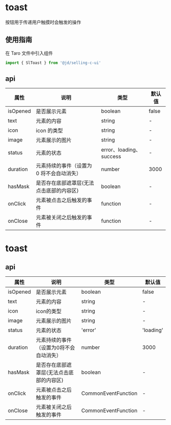# toast
按钮用于传递用户触摸时会触发的操作

## 使用指南
在 Taro 文件中引入组件
```js
import { SlToast } from '@jd/selling-c-ui'
```

## api
|  属性   | 说明  | 类型 | 默认值 |
|  ----  | ----  | ---- | ---- |
| isOpened | 是否展示元素 | boolean | false |
| text | 元素的内容 | string | - |
| icon | icon 的类型 | string | - |
| image | 元素展示的图片 | string | - |
| status | 元素的状态 | error、loading、success | - |
| duration | 元素持续的事件（设置为 0 将不会自动消失） | number | 3000 |
| hasMask | 是否存在底部遮罩层(无法点击底部的内容区) | boolean | - |
| onClick | 元素被点击之后触发的事件 | function | - |
| onClose | 元素被关闭之后触发的事件 | function | - |



# toast

## api
|  属性   | 说明  | 类型 | 默认值 |
|  ----  | ----  | ---- | ---- |
| isOpened | 是否展示元素 | boolean | false |
| text | 元素的内容 | string | - |
| icon | icon的类型 | string | - |
| image | 元素展示的图片 | string | - |
| status | 元素的状态 | 'error'|'loading'|'success' | - |
| duration | 元素持续的事件（设置为0将不会自动消失） | number | 3000 |
| hasMask | 是否存在底部遮罩层(无法点击底部的内容区) | boolean | - |
| onClick | 元素被点击之后触发的事件 | CommonEventFunction | - |
| onClose | 元素被关闭之后触发的事件 | CommonEventFunction | - |
